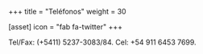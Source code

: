 +++
title = "Teléfonos"
weight = 30

[asset]
  icon = "fab fa-twitter"
+++

Tel/Fax: (+5411) 5237-3083/84.
Cel: +54 911 6453 7699.
